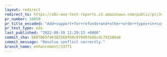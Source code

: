 ```yaml
---
layout: redirect
redirect_to: https://a8c-woo-test-reports.s3.amazonaws.com/public/pr/34050/e2e/index.html
pr_number: 34050
pr_title_encoded: "Add+support+for+refunds+and+other+order+types+in+custom+order+tables"
pr_test_type: e2e
last_published: "2022-08-19 11:29:13 +0000"
commit_sha: b887065f46382569f60c070407eb6cdc791580a8
commit_message: "Resolve conflict correctly."
branch_name: enhancement/33771
---
```

